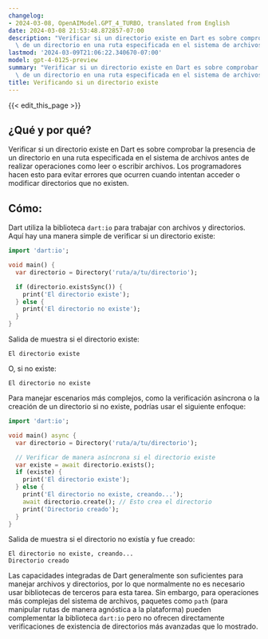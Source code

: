 ```yaml
---
changelog:
- 2024-03-08, OpenAIModel.GPT_4_TURBO, translated from English
date: 2024-03-08 21:53:48.872857-07:00
description: "Verificar si un directorio existe en Dart es sobre comprobar la presencia\
  \ de un directorio en una ruta especificada en el sistema de archivos antes de\u2026"
lastmod: '2024-03-09T21:06:22.340670-07:00'
model: gpt-4-0125-preview
summary: "Verificar si un directorio existe en Dart es sobre comprobar la presencia\
  \ de un directorio en una ruta especificada en el sistema de archivos antes de\u2026"
title: Verificando si un directorio existe
---
```


{{< edit_this_page >}}

## ¿Qué y por qué?

Verificar si un directorio existe en Dart es sobre comprobar la presencia de un directorio en una ruta especificada en el sistema de archivos antes de realizar operaciones como leer o escribir archivos. Los programadores hacen esto para evitar errores que ocurren cuando intentan acceder o modificar directorios que no existen.

## Cómo:

Dart utiliza la biblioteca `dart:io` para trabajar con archivos y directorios. Aquí hay una manera simple de verificar si un directorio existe:

```dart
import 'dart:io';

void main() {
  var directorio = Directory('ruta/a/tu/directorio');

  if (directorio.existsSync()) {
    print('El directorio existe');
  } else {
    print('El directorio no existe');
  }
}
```
Salida de muestra si el directorio existe:
```
El directorio existe
```

O, si no existe:
```
El directorio no existe
```

Para manejar escenarios más complejos, como la verificación asíncrona o la creación de un directorio si no existe, podrías usar el siguiente enfoque:

```dart
import 'dart:io';

void main() async {
  var directorio = Directory('ruta/a/tu/directorio');

  // Verificar de manera asíncrona si el directorio existe
  var existe = await directorio.exists();
  if (existe) {
    print('El directorio existe');
  } else {
    print('El directorio no existe, creando...');
    await directorio.create(); // Esto crea el directorio
    print('Directorio creado');
  }
}
```

Salida de muestra si el directorio no existía y fue creado:
```
El directorio no existe, creando...
Directorio creado
```

Las capacidades integradas de Dart generalmente son suficientes para manejar archivos y directorios, por lo que normalmente no es necesario usar bibliotecas de terceros para esta tarea. Sin embargo, para operaciones más complejas del sistema de archivos, paquetes como `path` (para manipular rutas de manera agnóstica a la plataforma) pueden complementar la biblioteca `dart:io` pero no ofrecen directamente verificaciones de existencia de directorios más avanzadas que lo mostrado.
